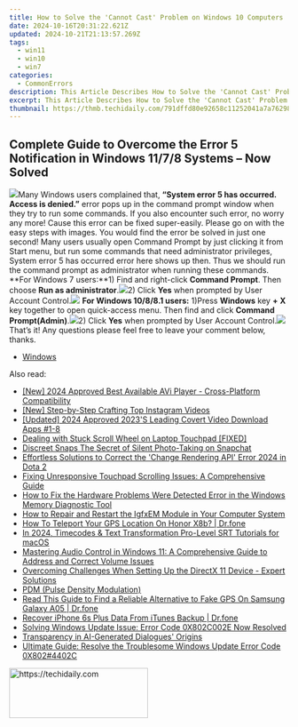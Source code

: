```yaml
---
title: How to Solve the 'Cannot Cast' Problem on Windows 10 Computers
date: 2024-10-16T20:31:22.621Z
updated: 2024-10-21T21:13:57.269Z
tags:
  - win11
  - win10
  - win7
categories:
  - CommonErrors
description: This Article Describes How to Solve the 'Cannot Cast' Problem on Windows 10 Computers
excerpt: This Article Describes How to Solve the 'Cannot Cast' Problem on Windows 10 Computers
thumbnail: https://thmb.techidaily.com/791dffd80e92658c11252041a7a7629804246e695fd1d7c545523946b3677758.jpeg
---
```


## Complete Guide to Overcome the Error 5 Notification in Windows 11/7/8 Systems – Now Solved

![](https://images.drivereasy.com/wp-content/uploads/2017/05/1-21.jpg)Many Windows users complained that,   **“System error 5 has occurred. Access is denied.”** error pops up in the command prompt window when they try to run some commands. If you also encounter such error, no worry any more! Cause this error can be fixed super-easily. Please go on with the easy steps with images. You would find the error be solved in just one second! Many users usually open Command Prompt by just clicking it from Start menu, but run some commands that need  administrator privileges, System error 5 has occurred error here shows up then. Thus we should run the command prompt as administrator when running these commands. **For Windows 7 users:**1) Find and right-click **Command Prompt**. Then choose **Run as administrator**.![](https://images.drivereasy.com/wp-content/uploads/2017/05/2-23.jpg)2) Click **Yes** when prompted by User Account Control.![](https://images.drivereasy.com/wp-content/uploads/2017/05/5-18.jpg) **For Windows 10/8/8.1 users:** 1)Press **Windows** key **\+** **X** key together to open quick-access menu. Then find and click **Command Prompt(Admin)**.![](https://images.drivereasy.com/wp-content/uploads/2017/05/3-22.jpg)2) Click **Yes** when prompted by User Account Control.![](https://images.drivereasy.com/wp-content/uploads/2017/05/4-26.jpg)That’s it! Any questions please feel free to leave your comment below, thanks.

* [Windows](https://tools.techidaily.com/drivereasy/download/)

<ins class="adsbygoogle"
     style="display:block"
     data-ad-format="autorelaxed"
     data-ad-client="ca-pub-7571918770474297"
     data-ad-slot="1223367746"></ins>

<ins class="adsbygoogle"
     style="display:block"
     data-ad-client="ca-pub-7571918770474297"
     data-ad-slot="8358498916"
     data-ad-format="auto"
     data-full-width-responsive="true"></ins>

<span class="atpl-alsoreadstyle">Also read:</span>
<div><ul>
<li><a href="https://fox-links.techidaily.com/new-2024-approved-best-available-avi-player-cross-platform-compatibility/"><u>[New] 2024 Approved Best Available AVi Player - Cross-Platform Compatibility</u></a></li>
<li><a href="https://instagram-clips.techidaily.com/new-step-by-step-crafting-top-instagram-videos/"><u>[New] Step-by-Step Crafting Top Instagram Videos</u></a></li>
<li><a href="https://facebook-videos.techidaily.com/updated-2024-approved-2023s-leading-covert-video-download-apps-1-8/"><u>[Updated] 2024 Approved 2023'S Leading Covert Video Download Apps #1-8</u></a></li>
<li><a href="https://win-howtos.techidaily.com/dealing-with-stuck-scroll-wheel-on-laptop-touchpad-fixed/"><u>Dealing with Stuck Scroll Wheel on Laptop Touchpad [FIXED]</u></a></li>
<li><a href="https://tiktok-videos.techidaily.com/discreet-snaps-the-secret-of-silent-photo-taking-on-snapchat/"><u>Discreet Snaps The Secret of Silent Photo-Taking on Snapchat</u></a></li>
<li><a href="https://win-howtos.techidaily.com/effortless-solutions-to-correct-the-change-rendering-api-error-2024-in-dota-2/"><u>Effortless Solutions to Correct the 'Change Rendering API' Error 2024 in Dota 2</u></a></li>
<li><a href="https://win-howtos.techidaily.com/fixing-unresponsive-touchpad-scrolling-issues-a-comprehensive-guide/"><u>Fixing Unresponsive Touchpad Scrolling Issues: A Comprehensive Guide</u></a></li>
<li><a href="https://windows11.techidaily.com/how-to-fix-the-hardware-problems-were-detected-error-in-the-windows-memory-diagnostic-tool/"><u>How to Fix the Hardware Problems Were Detected Error in the Windows Memory Diagnostic Tool</u></a></li>
<li><a href="https://win-howtos.techidaily.com/how-to-repair-and-restart-the-igfxem-module-in-your-computer-system/"><u>How to Repair and Restart the IgfxEM Module in Your Computer System</u></a></li>
<li><a href="https://change-location.techidaily.com/how-to-teleport-your-gps-location-on-honor-x8b-drfone-by-drfone-virtual-android/"><u>How To Teleport Your GPS Location On Honor X8b? | Dr.fone</u></a></li>
<li><a href="https://some-guidance.techidaily.com/in-2024-timecodes-and-text-transformation-pro-level-srt-tutorials-for-macos/"><u>In 2024, Timecodes & Text Transformation Pro-Level SRT Tutorials for macOS</u></a></li>
<li><a href="https://win-howtos.techidaily.com/mastering-audio-control-in-windows-11-a-comprehensive-guide-to-address-and-correct-volume-issues/"><u>Mastering Audio Control in Windows 11: A Comprehensive Guide to Address and Correct Volume Issues</u></a></li>
<li><a href="https://win-howtos.techidaily.com/overcoming-challenges-when-setting-up-the-directx-11-device-expert-solutions/"><u>Overcoming Challenges When Setting Up the DirectX 11 Device - Expert Solutions</u></a></li>
<li><a href="https://win-howtos.techidaily.com/pdm-pulse-density-modulation/"><u>PDM (Pulse Density Modulation)</u></a></li>
<li><a href="https://fake-location.techidaily.com/read-this-guide-to-find-a-reliable-alternative-to-fake-gps-on-samsung-galaxy-a05-drfone-by-drfone-virtual-android/"><u>Read This Guide to Find a Reliable Alternative to Fake GPS On Samsung Galaxy A05 | Dr.fone</u></a></li>
<li><a href="https://review-topics.techidaily.com/recover-iphone-6s-plus-data-from-itunes-backup-drfone-by-drfone-ios-data-recovery-ios-data-recovery/"><u>Recover iPhone 6s Plus Data From iTunes Backup | Dr.fone</u></a></li>
<li><a href="https://win-howtos.techidaily.com/solving-windows-update-issue-error-code-0x802c002e-now-resolved/"><u>Solving Windows Update Issue: Error Code 0X802C002E Now Resolved</u></a></li>
<li><a href="https://tech-revival.techidaily.com/transparency-in-ai-generated-dialogues-origins/"><u>Transparency in AI-Generated Dialogues' Origins</u></a></li>
<li><a href="https://win-howtos.techidaily.com/ultimate-guide-resolve-the-troublesome-windows-update-error-code-0x8024402c/"><u>Ultimate Guide: Resolve the Troublesome Windows Update Error Code 0X802#4402C</u></a></li>
</ul></div>

<!-- affiliate ads begin -->
<a href="https://bluettius.sjv.io/c/5597632/2139116/17108" target="_top" id="2139116">
  <img src="//a.impactradius-go.com/display-ad/17108-2139116" border="0" alt="https://techidaily.com" width="250" height="90"/>
</a>
<img height="0" width="0" src="https://bluettius.sjv.io/i/5597632/2139116/17108" style="position:absolute;visibility:hidden;" border="0" />
<!-- affiliate ads end -->

